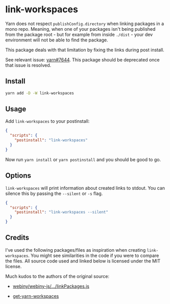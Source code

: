 # link-workspaces

Yarn does not respect `publishConfig.directory` when linking packages in a mono repo. Meaning, when one of your packages isn't being published from the package root - but for example from inside `./dist` - your dev environment will not be able to find the package.

This package deals with that limitation by fixing the links during post install.

See relevant issue: [yarn#7644](https://github.com/yarnpkg/yarn/issues/7644). This package should be deprecated once that issue is resolved.

## Install

```sh
yarn add -D -W link-workspaces
```

## Usage

Add `link-workspaces` to your postinstall:

```json
{
  "scripts": {
    "postinstall": "link-workspaces"
  }
}
```

Now run `yarn install` or `yarn postinstall` and you should be good to go.

## Options

`link-workspaces` will print information about created links to stdout. You can silence this by passing the `--silent` or `-s` flag.

```json
{
  "scripts": {
    "postinstall": "link-workspaces --silent"
  }
}
```

## Credits

I've used the following packages/files as inspiration when creating `link-workspaces`. You might see similarities in the code if you were to compare the files. All source code used and linked below is licensed under the MIT license.

Much kudos to the authors of the original source:

- [webiny/webiny-js/.../linkPackages.js](https://github.com/webiny/webiny-js/blob/da269089ebaf18cc00c43919688fc4a005314d72/packages/project-utils/packages/linkPackages.js)

- [get-yarn-workspaces](https://github.com/viewstools/yarn-workspaces-cra-crna/blob/d349ecb223fda7ebca7e0686dc0472534780399c/get-yarn-workspaces/index.js)

